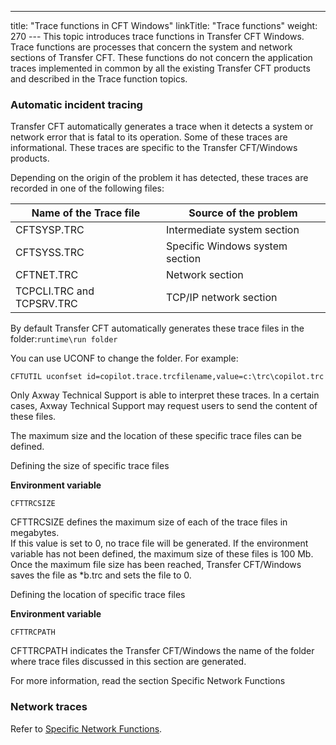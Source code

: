---
title: "Trace  functions in CFT Windows"
linkTitle: "Trace functions"
weight: 270
--- This topic introduces trace functions in Transfer CFT Windows. Trace
functions are processes that concern the system and network sections of
Transfer CFT. These functions do not concern the application traces implemented
in common by all the existing Transfer CFT products and described in the
Trace function topics.

### Automatic incident tracing

Transfer CFT automatically generates a trace when it detects a system
or network error that is fatal to its operation. Some of
these traces are informational. These traces are specific to the
Transfer CFT/Windows products.

Depending on the origin of the problem it has detected, these traces
are recorded in one of the following files:

| Name of the Trace file  | Source of the problem  |
| --- | --- |
| CFTSYSP.TRC  | Intermediate system section  |
| CFTSYSS.TRC  | Specific Windows system section  |
| CFTNET.TRC  | Network section  |
| TCPCLI.TRC and TCPSRV.TRC  | TCP/IP network section  |

By default Transfer CFT automatically generates these trace files in the folder:`runtime\run folder`

You can use UCONF to change the folder.
For example:

`CFTUTIL uconfset id=copilot.trace.trcfilename,value=c:\trc\copilot.trc`

Only Axway Technical Support is able
to interpret these traces. In a certain cases, Axway Technical Support may
request users to send the content of these files.

The maximum size and the location of these specific
trace files can be defined.

Defining the size of specific trace files

****Environment variable****

`CFTTRCSIZE`

CFTTRCSIZE defines the maximum size of each of the trace files in megabytes.  
If this value is set to 0, no trace file will be generated. If the environment
variable has not been defined, the maximum size of these files is 100
Mb. Once the maximum file size has been reached, Transfer CFT/Windows
saves the file as \*b.trc and sets the file to 0.

Defining the location of specific trace
files

****Environment variable****

`CFTTRCPATH`

CFTTRCPATH indicates the Transfer CFT/Windows the name of the folder
where trace files discussed in this section are generated.

For more information, read the section Specific
Network Functions

### Network traces

Refer to [Specific Network Functions](../../running_cft_for_the_first_time_windows/specific_network_functions).

